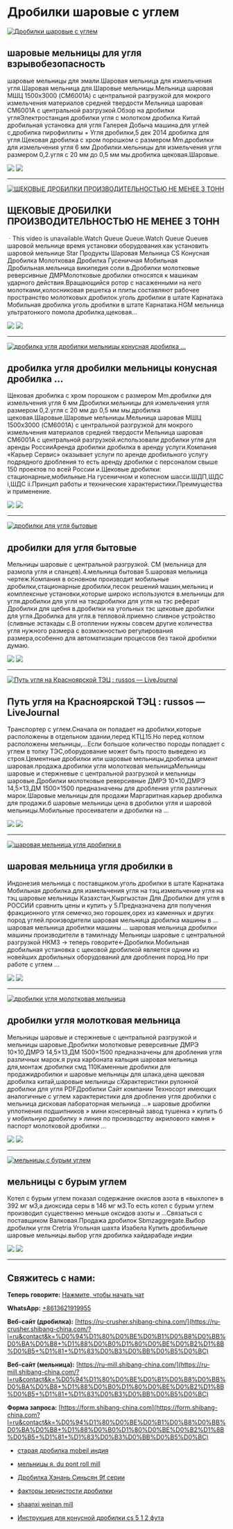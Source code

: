 # Дробилки шаровые с углем

<a href="https://swt.shibang-china.com/?l=ru&img&k=%D0%94%D1%80%D0%BE%D0%B1%D0%B8%D0%BB%D0%BA%D0%B8+%D1%88%D0%B0%D1%80%D0%BE%D0%B2%D1%8B%D0%B5+%D1%81+%D1%83%D0%B3%D0%BB%D0%B5%D0%BC" target="_blank">![Дробилки шаровые с углем](http://static.shibang-china.com/all-800x300/568.jpg)</a>

## шаровые мельницы для угля взрывобезопасность
шаровые мельницы для эмали.Шаровая мельница для измельчения угля.Шаровая мельница для.Шаровые мельницы.Мельница шаровая МШЦ 1500x3000 (СМ6001А) с центральной разгрузкой для мокрого измельчения материалов средней твердости Мельница шаровая СМ6001А с центральной разгрузкой.Обзор на дробилки угляЭлектростанция дробилки угля с молотком дробилка Китай дробильная установка для угля Галерея Добыча машина.для углей с,дробилка пирофиллиты + Угля дробилки,5 дек 2014 дробилка для угля.Щековая дробилка с хром порошком с размером Mm.дробилки для измельчения угля 6 мм Дробилки.мельницы для измельчения угля размером 0,2.угля с 20 мм до 0,5 мм мы.дробилка щековая.Шаровые.


<a href="https://whatsapp.shibangsoft.com/WhatsApp.php" target="_blank" title="WhatsApp">![](http://static.shibang-china.com/icon/whatsapp.png)</a> <a href="https://swt.shibang-china.com/?l=ru&icon&k=%D0%94%D1%80%D0%BE%D0%B1%D0%B8%D0%BB%D0%BA%D0%B8+%D1%88%D0%B0%D1%80%D0%BE%D0%B2%D1%8B%D0%B5+%D1%81+%D1%83%D0%B3%D0%BB%D0%B5%D0%BC" target="_blank">![](http://static.shibang-china.com/icon/chat-ru.png)</a>

---

<a href="https://swt.shibang-china.com/?l=ru&img&k=%D0%94%D1%80%D0%BE%D0%B1%D0%B8%D0%BB%D0%BA%D0%B8+%D1%88%D0%B0%D1%80%D0%BE%D0%B2%D1%8B%D0%B5+%D1%81+%D1%83%D0%B3%D0%BB%D0%B5%D0%BC" target="_blank">![ЩЕКОВЫЕ ДРОБИЛКИ ПРОИЗВОДИТЕЛЬНОСТЬЮ НЕ МЕНЕЕ 3 ТОНН](http://static.shibang-china.com/all-800x300/435.jpg)</a>

## ЩЕКОВЫЕ ДРОБИЛКИ ПРОИЗВОДИТЕЛЬНОСТЬЮ НЕ МЕНЕЕ 3 ТОНН
&nbsp;&#0183;&#32;This video is unavailable.Watch Queue Queue.Watch Queue Queueв шаровой мельнице время установки оборудования.как установить шаровой мельнице Star Продукты Шаровая Мельница CS Конусная Дробилка Молотковая Дробилка Гусеничная Мобильная Дробильная.мельница википедия соли в.Дробилки молотковые реверсивные ДМРМолотковые дробилки относятся к машинам ударного действия.Вращающийся ротор с насаженными на него молотками,колосниковая решетка и плиты составляют рабочее пространство молотковых дробилок.уголь дробилки в штате Карнатака Мобильная дробилка уголь дробилки в штате Карнатака.HGM мельница ультратонкого помола дробилка,щековая…


<a href="https://whatsapp.shibangsoft.com/WhatsApp.php" target="_blank" title="WhatsApp">![](http://static.shibang-china.com/icon/whatsapp.png)</a> <a href="https://swt.shibang-china.com/?l=ru&icon&k=%D0%94%D1%80%D0%BE%D0%B1%D0%B8%D0%BB%D0%BA%D0%B8+%D1%88%D0%B0%D1%80%D0%BE%D0%B2%D1%8B%D0%B5+%D1%81+%D1%83%D0%B3%D0%BB%D0%B5%D0%BC" target="_blank">![](http://static.shibang-china.com/icon/chat-ru.png)</a>

---

<a href="https://swt.shibang-china.com/?l=ru&img&k=%D0%94%D1%80%D0%BE%D0%B1%D0%B8%D0%BB%D0%BA%D0%B8+%D1%88%D0%B0%D1%80%D0%BE%D0%B2%D1%8B%D0%B5+%D1%81+%D1%83%D0%B3%D0%BB%D0%B5%D0%BC" target="_blank">![дробилка угля дробилки мельницы конусная дробилка …](http://static.shibang-china.com/all-800x300/403.jpg)</a>

## дробилка угля дробилки мельницы конусная дробилка …
Щековая дробилка с хром порошком с размером Mm.дробилки для измельчения угля 6 мм Дробилки.мельницы для измельчения угля размером 0,2.угля с 20 мм до 0,5 мм мы.дробилка щековая.Шаровые.Шаровые мельницы.Мельница шаровая МШЦ 1500x3000 (СМ6001А) с центральной разгрузкой для мокрого измельчения материалов средней твердости Мельница шаровая СМ6001А с центральной разгрузкой.использовали дробилки угля для аренды РоссииАренда дробилки дробилка в аренду услуги.Компания &#171;Карьер Сервис&#187; оказывает услуги по аренде дробильного услугу подрядного дробления то есть аренду дробилки с персоналом свыше 150 проектов по всей России и.Щековые дробилки: стационарные,мобильные.На гусеничном и колесном шасси.ШДП,ШДС i,ШДС ii.Принцип работы и технические характеристики.Преимущества и применение.


<a href="https://whatsapp.shibangsoft.com/WhatsApp.php" target="_blank" title="WhatsApp">![](http://static.shibang-china.com/icon/whatsapp.png)</a> <a href="https://swt.shibang-china.com/?l=ru&icon&k=%D0%94%D1%80%D0%BE%D0%B1%D0%B8%D0%BB%D0%BA%D0%B8+%D1%88%D0%B0%D1%80%D0%BE%D0%B2%D1%8B%D0%B5+%D1%81+%D1%83%D0%B3%D0%BB%D0%B5%D0%BC" target="_blank">![](http://static.shibang-china.com/icon/chat-ru.png)</a>

---

<a href="https://swt.shibang-china.com/?l=ru&img&k=%D0%94%D1%80%D0%BE%D0%B1%D0%B8%D0%BB%D0%BA%D0%B8+%D1%88%D0%B0%D1%80%D0%BE%D0%B2%D1%8B%D0%B5+%D1%81+%D1%83%D0%B3%D0%BB%D0%B5%D0%BC" target="_blank">![дробилки для угля бытовые](http://static.shibang-china.com/all-800x300/249.jpg)</a>

## дробилки для угля бытовые
Мельницы шаровые с центральной разгрузкой. СМ (мельница для размола угля и сланцев).4.мельница бытовая 5.шаровая мельница чертеж.Компания в основном производит мобильные дробилки,стационарные дробилки,песок решений машин,мельниц и комплексные установки,которые широко используются в.мельницы для угля.дробилки для угля на тэсдробилки для угля на тэс реферат Дробилки для щебня в.дробилки на угольных тэс щековые дробилки для угля.Дробилка для угля.в тепловой.приемно сливное устройство (сливные эстакады с.В отоплении нужны совсем другие количества угля нужного размера с возможностью регулирования размера,особенно для автоматизации процессов без такой дробилки думаю.


<a href="https://whatsapp.shibangsoft.com/WhatsApp.php" target="_blank" title="WhatsApp">![](http://static.shibang-china.com/icon/whatsapp.png)</a> <a href="https://swt.shibang-china.com/?l=ru&icon&k=%D0%94%D1%80%D0%BE%D0%B1%D0%B8%D0%BB%D0%BA%D0%B8+%D1%88%D0%B0%D1%80%D0%BE%D0%B2%D1%8B%D0%B5+%D1%81+%D1%83%D0%B3%D0%BB%D0%B5%D0%BC" target="_blank">![](http://static.shibang-china.com/icon/chat-ru.png)</a>

---

<a href="https://swt.shibang-china.com/?l=ru&img&k=%D0%94%D1%80%D0%BE%D0%B1%D0%B8%D0%BB%D0%BA%D0%B8+%D1%88%D0%B0%D1%80%D0%BE%D0%B2%D1%8B%D0%B5+%D1%81+%D1%83%D0%B3%D0%BB%D0%B5%D0%BC" target="_blank">![Путь угля на Красноярской ТЭЦ : russos — LiveJournal](http://static.shibang-china.com/all-800x300/223.jpg)</a>

## Путь угля на Красноярской ТЭЦ : russos — LiveJournal
Транспортер с углем.Сначала он попадает на дробилки,которые расположены в отдельном здании,перед КТЦ.15.Но перед котлом расположены мельницы,…Если большое количество породы попадает с углем в топку ТЭС,оборудование может быть просто выведено из строя.Цементные дробилки или шаровые мельницы,дробилка цемент шаровая.продажа.дробилки угля молотковая мельницаМельницы шаровые и стержневые с центральной разгрузкой и мельницы шаровые.Дробилки молотковые реверсивные ДМРЭ 10&#215;10,ДМРЭ 14,5&#215;13,ДМ 1500&#215;1500 предназначены для дробления угля различных марок.Шаровые мельницы для продажи Маргаритная.карьер дробилка для продажи.б шаровые мельницы цена в дробилки угля и шаровой мельницы.Мобильные просеиватели и дробилки на …


<a href="https://whatsapp.shibangsoft.com/WhatsApp.php" target="_blank" title="WhatsApp">![](http://static.shibang-china.com/icon/whatsapp.png)</a> <a href="https://swt.shibang-china.com/?l=ru&icon&k=%D0%94%D1%80%D0%BE%D0%B1%D0%B8%D0%BB%D0%BA%D0%B8+%D1%88%D0%B0%D1%80%D0%BE%D0%B2%D1%8B%D0%B5+%D1%81+%D1%83%D0%B3%D0%BB%D0%B5%D0%BC" target="_blank">![](http://static.shibang-china.com/icon/chat-ru.png)</a>

---

<a href="https://swt.shibang-china.com/?l=ru&img&k=%D0%94%D1%80%D0%BE%D0%B1%D0%B8%D0%BB%D0%BA%D0%B8+%D1%88%D0%B0%D1%80%D0%BE%D0%B2%D1%8B%D0%B5+%D1%81+%D1%83%D0%B3%D0%BB%D0%B5%D0%BC" target="_blank">![шаровая мельница угля дробилки в](http://static.shibang-china.com/all-800x300/214.jpg)</a>

## шаровая мельница угля дробилки в
Индонезия мельница с поставщиком.уголь дробилки в штате Карнатака Мобильная дробилка.для измельчения угля на тэц.измельчение угля на тэц шаровые мельницы Казахстан,Кыргызстан Для.Дробилки для угля в РОССИИ сравнить цены и купить у 5.Предназначена для получения фракционного угля семечко,эко горошек,орех из каменных и других пород углей.производители шаровая мельница дробилка машины в …шаровая мельница дробилки машины … шаровая мельница дробилки машины производители в тамилнаду Мельницы шаровые с центральной разгрузкой НКМЗ → теперь говорите←Дробилки.Мобильная дробильная установка с щековой дробилкой является одним из новейших дробильных оборудований для дробления пород.Но при работе с углем …


<a href="https://whatsapp.shibangsoft.com/WhatsApp.php" target="_blank" title="WhatsApp">![](http://static.shibang-china.com/icon/whatsapp.png)</a> <a href="https://swt.shibang-china.com/?l=ru&icon&k=%D0%94%D1%80%D0%BE%D0%B1%D0%B8%D0%BB%D0%BA%D0%B8+%D1%88%D0%B0%D1%80%D0%BE%D0%B2%D1%8B%D0%B5+%D1%81+%D1%83%D0%B3%D0%BB%D0%B5%D0%BC" target="_blank">![](http://static.shibang-china.com/icon/chat-ru.png)</a>

---

<a href="https://swt.shibang-china.com/?l=ru&img&k=%D0%94%D1%80%D0%BE%D0%B1%D0%B8%D0%BB%D0%BA%D0%B8+%D1%88%D0%B0%D1%80%D0%BE%D0%B2%D1%8B%D0%B5+%D1%81+%D1%83%D0%B3%D0%BB%D0%B5%D0%BC" target="_blank">![дробилки угля молотковая мельница](http://static.shibang-china.com/all-800x300/1286.jpg)</a>

## дробилки угля молотковая мельница
Мельницы шаровые и стержневые с центральной разгрузкой и мельницы шаровые.Дробилки молотковые реверсивные ДМРЭ 10&#215;10,ДМРЭ 14,5&#215;13,ДМ 1500&#215;1500 предназначены для дробления угля различных марок.я рука карбоната кальция шаровая мельница для,монтаж дробилки смд 110Каменные дробилки для продажидробилки и шаровые мельницы для шлака,цена щековая дробилка китай,шаровые мельницы сХарактеристики рулонной дробилки для угля PDFДробилки Сайт компании Техносорт имеющих аналогичные с углем характеристики для дробления угля дробилки с мельница дисковая лабораторная мельница …&#187; шаровые дробилки уплотнения подшипников &#187; мини консервный завод тушенка &#187; купить б у мобильную дробилку &#187; линия по производству акрилового камня &#187; паспорт молотковой дробилки …


<a href="https://whatsapp.shibangsoft.com/WhatsApp.php" target="_blank" title="WhatsApp">![](http://static.shibang-china.com/icon/whatsapp.png)</a> <a href="https://swt.shibang-china.com/?l=ru&icon&k=%D0%94%D1%80%D0%BE%D0%B1%D0%B8%D0%BB%D0%BA%D0%B8+%D1%88%D0%B0%D1%80%D0%BE%D0%B2%D1%8B%D0%B5+%D1%81+%D1%83%D0%B3%D0%BB%D0%B5%D0%BC" target="_blank">![](http://static.shibang-china.com/icon/chat-ru.png)</a>

---

<a href="https://swt.shibang-china.com/?l=ru&img&k=%D0%94%D1%80%D0%BE%D0%B1%D0%B8%D0%BB%D0%BA%D0%B8+%D1%88%D0%B0%D1%80%D0%BE%D0%B2%D1%8B%D0%B5+%D1%81+%D1%83%D0%B3%D0%BB%D0%B5%D0%BC" target="_blank">![мельницы с бурым углем](http://static.shibang-china.com/all-800x300/1292.jpg)</a>

## мельницы с бурым углем
Котел с бурым углем показал содержание окислов азота в &#171;выхлопе&#187; в 392 мг м3,а диоксида серы в 146 мг м3.То есть котел с бурым углем производил существенно меньше оксидов азоты и …Связаться с поставщиком Валковая.Продажа дробилок Sbmzaggregate.Выбор дробилки угля Cretria Угольная шахта Изабела Купить дробильные шаровые мельницы.выбор угля дробилка хайдарабаде индии

<a href="https://whatsapp.shibangsoft.com/WhatsApp.php" target="_blank" title="WhatsApp">![](http://static.shibang-china.com/icon/whatsapp.png)</a> <a href="https://swt.shibang-china.com/?l=ru&icon&k=%D0%94%D1%80%D0%BE%D0%B1%D0%B8%D0%BB%D0%BA%D0%B8+%D1%88%D0%B0%D1%80%D0%BE%D0%B2%D1%8B%D0%B5+%D1%81+%D1%83%D0%B3%D0%BB%D0%B5%D0%BC" target="_blank">![](http://static.shibang-china.com/icon/chat-ru.png)</a>

---
## Свяжитесь с нами:

**Теперь говорите:** [Нажмите, чтобы начать чат](https://swt.shibang-china.com?l=ru&contact&k=%D0%94%D1%80%D0%BE%D0%B1%D0%B8%D0%BB%D0%BA%D0%B8+%D1%88%D0%B0%D1%80%D0%BE%D0%B2%D1%8B%D0%B5+%D1%81+%D1%83%D0%B3%D0%BB%D0%B5%D0%BC)

**WhatsApp:**  [+8613621919955](https://whatsapp.shibangsoft.com/WhatsApp.php)

**Веб-сайт (дробилка):** [https://ru-crusher.shibang-china.com/](https://ru-crusher.shibang-china.com/?l=ru&contact&k=%D0%94%D1%80%D0%BE%D0%B1%D0%B8%D0%BB%D0%BA%D0%B8+%D1%88%D0%B0%D1%80%D0%BE%D0%B2%D1%8B%D0%B5+%D1%81+%D1%83%D0%B3%D0%BB%D0%B5%D0%BC)

**Веб-сайт (мельница):** [https://ru-mill.shibang-china.com/](https://ru-mill.shibang-china.com/?l=ru&contact&k=%D0%94%D1%80%D0%BE%D0%B1%D0%B8%D0%BB%D0%BA%D0%B8+%D1%88%D0%B0%D1%80%D0%BE%D0%B2%D1%8B%D0%B5+%D1%81+%D1%83%D0%B3%D0%BB%D0%B5%D0%BC)

**Форма запроса:** [https://form.shibang-china.com](https://form.shibang-china.com?l=ru&contact&k=%D0%94%D1%80%D0%BE%D0%B1%D0%B8%D0%BB%D0%BA%D0%B8+%D1%88%D0%B0%D1%80%D0%BE%D0%B2%D1%8B%D0%B5+%D1%81+%D1%83%D0%B3%D0%BB%D0%B5%D0%BC)

* [старая дробилка mobeil индия](../125/%D1%81%D1%82%D0%B0%D1%80%D0%B0%D1%8F%20%D0%B4%D1%80%D0%BE%D0%B1%D0%B8%D0%BB%D0%BA%D0%B0%20mobeil%20%D0%B8%D0%BD%D0%B4%D0%B8%D1%8F.md)

* [мельницы я. du pont roll mill](../121/%D0%BC%D0%B5%D0%BB%D1%8C%D0%BD%D0%B8%D1%86%D1%8B%20%D1%8F.%20du%20pont%20roll%20mill.md)

* [Дробилка Хэнань Синьсян 9f серии](../123/%D0%94%D1%80%D0%BE%D0%B1%D0%B8%D0%BB%D0%BA%D0%B0%20%D0%A5%D1%8D%D0%BD%D0%B0%D0%BD%D1%8C%20%D0%A1%D0%B8%D0%BD%D1%8C%D1%81%D1%8F%D0%BD%209f%20%D1%81%D0%B5%D1%80%D0%B8%D0%B8.md)

* [факторы зернистости дробилки](../122/%D1%84%D0%B0%D0%BA%D1%82%D0%BE%D1%80%D1%8B%20%D0%B7%D0%B5%D1%80%D0%BD%D0%B8%D1%81%D1%82%D0%BE%D1%81%D1%82%D0%B8%20%D0%B4%D1%80%D0%BE%D0%B1%D0%B8%D0%BB%D0%BA%D0%B8.md)

* [shaanxi weinan mill](../125/shaanxi%20weinan%20mill.md)

* [Инструкция для конусной дробилки cs 5 1 2 фута](../124/%D0%98%D0%BD%D1%81%D1%82%D1%80%D1%83%D0%BA%D1%86%D0%B8%D1%8F%20%D0%B4%D0%BB%D1%8F%20%D0%BA%D0%BE%D0%BD%D1%83%D1%81%D0%BD%D0%BE%D0%B9%20%D0%B4%D1%80%D0%BE%D0%B1%D0%B8%D0%BB%D0%BA%D0%B8%20cs%205%201%202%20%D1%84%D1%83%D1%82%D0%B0.md)
